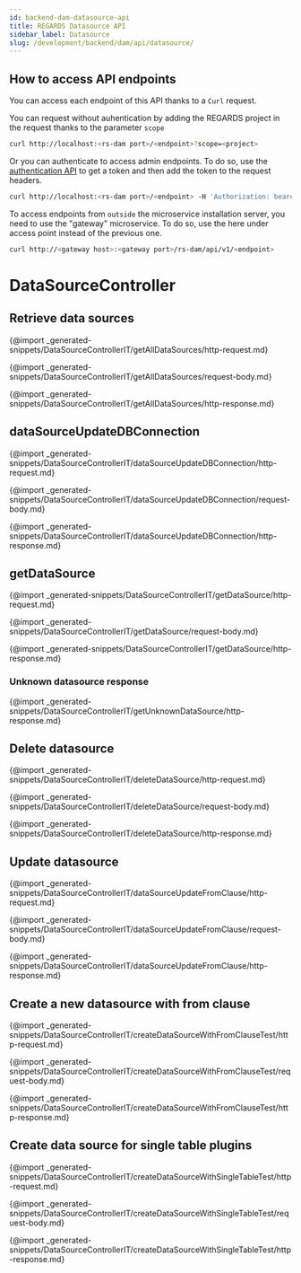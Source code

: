 ```yaml
---
id: backend-dam-datasource-api
title: REGARDS Datasource API
sidebar_label: Datasource
slug: /development/backend/dam/api/datasource/
---
```



## How to access API endpoints

You can access each endpoint of this API thanks to a `Curl` request.

You can request without auhentication by adding the REGARDS project in the request thanks to the parameter `scope`
```bash
curl http://localhost:<rs-dam port>/<endpoint>?scope=<project>
```
Or you can authenticate to access admin endpoints. To do so, use the [authentication API](../../../authentication/api/) to get a token and then add the token to the request headers.

```bash
curl http://localhost:<rs-dam port>/<endpoint> -H 'Authorization: bearer <token>'
```

To access endpoints from `outside` the microservice installation server, you need to use the "gateway" microservice. To do so, use the here under access point instead of the previous one.

```bash
curl http://<gateway host>:<gateway port>/rs-dam/api/v1/<endpoint>
```

# DataSourceController


## Retrieve data sources

{@import _generated-snippets/DataSourceControllerIT/getAllDataSources/http-request.md}

{@import _generated-snippets/DataSourceControllerIT/getAllDataSources/request-body.md}

{@import _generated-snippets/DataSourceControllerIT/getAllDataSources/http-response.md}

## dataSourceUpdateDBConnection

{@import _generated-snippets/DataSourceControllerIT/dataSourceUpdateDBConnection/http-request.md}

{@import _generated-snippets/DataSourceControllerIT/dataSourceUpdateDBConnection/request-body.md}

{@import _generated-snippets/DataSourceControllerIT/dataSourceUpdateDBConnection/http-response.md}

## getDataSource

{@import _generated-snippets/DataSourceControllerIT/getDataSource/http-request.md}

{@import _generated-snippets/DataSourceControllerIT/getDataSource/request-body.md}

{@import _generated-snippets/DataSourceControllerIT/getDataSource/http-response.md}

 ### Unknown datasource response

{@import _generated-snippets/DataSourceControllerIT/getUnknownDataSource/http-response.md}

## Delete datasource

{@import _generated-snippets/DataSourceControllerIT/deleteDataSource/http-request.md}

{@import _generated-snippets/DataSourceControllerIT/deleteDataSource/request-body.md}

{@import _generated-snippets/DataSourceControllerIT/deleteDataSource/http-response.md}

## Update datasource

{@import _generated-snippets/DataSourceControllerIT/dataSourceUpdateFromClause/http-request.md}

{@import _generated-snippets/DataSourceControllerIT/dataSourceUpdateFromClause/request-body.md}

{@import _generated-snippets/DataSourceControllerIT/dataSourceUpdateFromClause/http-response.md}

## Create a new datasource with from clause

{@import _generated-snippets/DataSourceControllerIT/createDataSourceWithFromClauseTest/http-request.md}

{@import _generated-snippets/DataSourceControllerIT/createDataSourceWithFromClauseTest/request-body.md}

{@import _generated-snippets/DataSourceControllerIT/createDataSourceWithFromClauseTest/http-response.md}

## Create data source for single table plugins

{@import _generated-snippets/DataSourceControllerIT/createDataSourceWithSingleTableTest/http-request.md}

{@import _generated-snippets/DataSourceControllerIT/createDataSourceWithSingleTableTest/request-body.md}

{@import _generated-snippets/DataSourceControllerIT/createDataSourceWithSingleTableTest/http-response.md}
